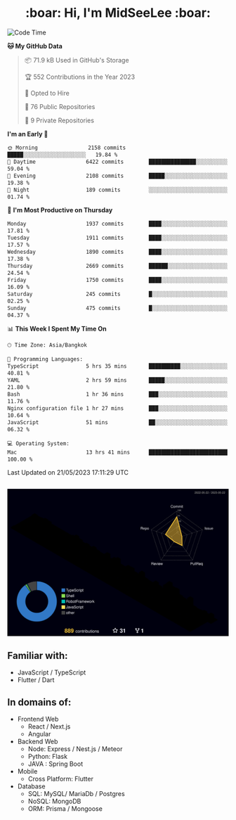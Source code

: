<h1 align="center"> :boar: Hi, I'm MidSeeLee :boar:</h1>
 
<!--START_SECTION:waka-->
![Code Time](http://img.shields.io/badge/Code%20Time-606%20hrs%209%20mins-blue)

**🐱 My GitHub Data** 

> 📦 71.9 kB Used in GitHub's Storage 
 > 
> 🏆 552 Contributions in the Year 2023
 > 
> 💼 Opted to Hire
 > 
> 📜 76 Public Repositories 
 > 
> 🔑 9 Private Repositories 
 > 
**I'm an Early 🐤** 

```text
🌞 Morning                2158 commits        █████░░░░░░░░░░░░░░░░░░░░   19.84 % 
🌆 Daytime                6422 commits        ███████████████░░░░░░░░░░   59.04 % 
🌃 Evening                2108 commits        █████░░░░░░░░░░░░░░░░░░░░   19.38 % 
🌙 Night                  189 commits         ░░░░░░░░░░░░░░░░░░░░░░░░░   01.74 % 
```
📅 **I'm Most Productive on Thursday** 

```text
Monday                   1937 commits        ████░░░░░░░░░░░░░░░░░░░░░   17.81 % 
Tuesday                  1911 commits        ████░░░░░░░░░░░░░░░░░░░░░   17.57 % 
Wednesday                1890 commits        ████░░░░░░░░░░░░░░░░░░░░░   17.38 % 
Thursday                 2669 commits        ██████░░░░░░░░░░░░░░░░░░░   24.54 % 
Friday                   1750 commits        ████░░░░░░░░░░░░░░░░░░░░░   16.09 % 
Saturday                 245 commits         █░░░░░░░░░░░░░░░░░░░░░░░░   02.25 % 
Sunday                   475 commits         █░░░░░░░░░░░░░░░░░░░░░░░░   04.37 % 
```


📊 **This Week I Spent My Time On** 

```text
🕑︎ Time Zone: Asia/Bangkok

💬 Programming Languages: 
TypeScript               5 hrs 35 mins       ██████████░░░░░░░░░░░░░░░   40.81 % 
YAML                     2 hrs 59 mins       █████░░░░░░░░░░░░░░░░░░░░   21.80 % 
Bash                     1 hr 36 mins        ███░░░░░░░░░░░░░░░░░░░░░░   11.76 % 
Nginx configuration file 1 hr 27 mins        ███░░░░░░░░░░░░░░░░░░░░░░   10.64 % 
JavaScript               51 mins             ██░░░░░░░░░░░░░░░░░░░░░░░   06.32 % 

💻 Operating System: 
Mac                      13 hrs 41 mins      █████████████████████████   100.00 % 
```


 Last Updated on 21/05/2023 17:11:29 UTC
<!--END_SECTION:waka-->

##

![](./profile-3d-contrib/profile-night-rainbow.svg)

## Familiar with:
- JavaScript / TypeScript
- Flutter / Dart

## In domains of:
- Frontend Web
  - React / Next.js
  - Angular
- Backend Web
  - Node: Express / Nest.js / Meteor
  - Python: Flask
  - JAVA : Spring Boot
- Mobile
  - Cross Platform: Flutter
- Database
  - SQL: MySQL/ MariaDb / Postgres
  - NoSQL: MongoDB
  - ORM: Prisma / Mongoose
